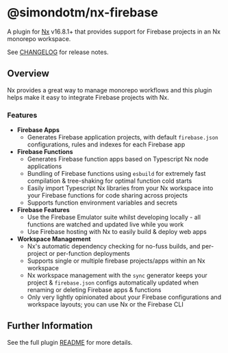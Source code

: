# @simondotm/nx-firebase

A plugin for [Nx](https://nx.dev) v16.8.1+ that provides support for Firebase projects in an Nx monorepo workspace.

See [CHANGELOG](https://github.com/simondotm/nx-firebase/blob/main/CHANGELOG.md) for release notes.

## Overview

Nx provides a great way to manage monorepo workflows and this plugin helps make it easy to integrate Firebase projects with Nx.

### Features

- **Firebase Apps**
  - Generates Firebase application projects, with default `firebase.json` configurations, rules and indexes for each Firebase app
- **Firebase Functions**
  - Generates Firebase function apps based on Typescript Nx node applications
  - Bundling of Firebase functions using `esbuild` for extremely fast compilation & tree-shaking for optimal function cold starts
  - Easily import Typescript Nx libraries from your Nx workspace into your Firebase functions for code sharing across projects
  - Supports function environment variables and secrets
- **Firebase Features**
  - Use the Firebase Emulator suite whilst developing locally - all functions are watched and updated live while you work
  - Use Firebase hosting with Nx to easily build & deploy web apps
- **Workspace Management**
  - Nx's automatic dependency checking for no-fuss builds, and per-project or per-function deployments
  - Supports single or multiple firebase projects/apps within an Nx workspace
  - Nx workspace management with the `sync` generator keeps your project & `firebase.json` configs automatically updated when renaming or deleting Firebase apps & functions
  - Only very lightly opinionated about your Firebase configurations and workspace layouts; you can use Nx or the Firebase CLI

## Further Information

See the full plugin [README](https://github.com/simondotm/nx-firebase/blob/main/README.md) for more details.
